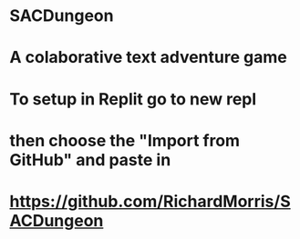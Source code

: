 # SACDungeon
# A colaborative text adventure game

# To setup in Replit go to new repl
# then choose the "Import from GitHub" and paste in
# https://github.com/RichardMorris/SACDungeon
